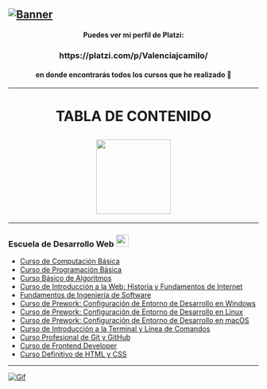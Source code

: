 [![Banner](https://pbs.twimg.com/media/DctxewYWsAEg1AZ?format=jpg&name=4096x4096 "Banner")](https://pbs.twimg.com/media/DctxewYWsAEg1AZ?format=jpg&name=4096x4096 "Banner")
------------
<h4 align="center">Puedes ver mi perfil de Platzi:</h3>
<h3 align="center">https://platzi.com/p/Valenciajcamilo/ </h3>
<h4 align="center">en donde encontrarás todos los cursos que he realizado 💚 </h3>

------------

<h1 align="center">TABLA DE CONTENIDO </h1>
<h2 align="center"><img src="https://acegif.com/wp-content/gifs/book-95.gif" width="150px"></h2>

------------

<h3>Escuela de Desarrollo Web <img src="https://static.platzi.com/media/learningpath/golden_badges/4f9f1970-ac2b-4078-909a-8f971c370fde.jpg" width="25px"></h3>

- [Curso de Computación Básica](https://github.com/ValenciaJCamilo/Platzi/tree/main/Curso%20de%20Computaci%C3%B3n%20B%C3%A1sica "Curso de Computación Básica")
- [Curso de Programación Básica](https://github.com/ValenciaJCamilo/Platzi/tree/main/Curso%20Programaci%C3%B3n%20B%C3%A1sica "Curso de Programación Básica")
- [Curso Básico de Algoritmos](https://github.com/ValenciaJCamilo/Platzi/tree/main/Curso%20B%C3%A1sico%20de%20Algoritmos%20y%20Pensamiento%20L%C3%B3gico "Curso Básico de Algoritmos")
- [Curso de Introducción a la Web: Historia y Fundamentos de Internet](https://github.com/ValenciaJCamilo/Platzi/tree/main/Curso%20de%20Introducci%C3%B3n%20a%20la%20Web%20-%20Historia%20y%20Funcionamiento%20de%20Internet "Curso de Introducción a la Web: Historia y Fundamentos de Internet")
- [Fundamentos de Ingeniería de Software](https://github.com/ValenciaJCamilo/Platzi/tree/main/Curso%20Fundamentos%20de%20Ingenier%C3%ADa%20de%20Software "Fundamentos de Ingeniería de Software")
- [Curso de Prework: Configuración de Entorno de Desarrollo en Windows](https://github.com/ValenciaJCamilo/Platzi/tree/main/Curso%20de%20Prework%20-%20Configuraci%C3%B3n%20de%20Entorno%20de%20Desarrollo%20en%20Windows "Curso de Prework: Configuración de Entorno de Desarrollo en Windows")
- [Curso de Prework: Configuración de Entorno de Desarrollo en Linux](https://github.com/ValenciaJCamilo/Platzi/tree/main/Curso%20de%20Prework%20-%20Configuraci%C3%B3n%20de%20Entorno%20de%20Desarrollo%20en%20Linux "Curso de Prework: Configuración de Entorno de Desarrollo en Linux")
- [Curso de Prework: Configuración de Entorno de Desarrollo en macOS](https://github.com/ValenciaJCamilo/Platzi/tree/main/Curso%20de%20Prework%20-%20Configuraci%C3%B3n%20de%20Entorno%20de%20Desarrollo%20en%20macOS "Curso de Prework: Configuración de Entorno de Desarrollo en macOS")
- [Curso de Introducción a la Terminal y Línea de Comandos](https://github.com/ValenciaJCamilo/Platzi/tree/main/Curso%20de%20Introducci%C3%B3n%20a%20la%20Terminal%20y%20L%C3%ADnea%20de%20Comandos "Curso de Introducción a la Terminal y Línea de Comandos")
- [Curso Profesional de Git y GitHub](https://github.com/ValenciaJCamilo/Platzi/tree/main/Curso%20Profesional%20de%20Git%20y%20GitHub "Curso Profesional de Git y GitHub")
- [Curso de Frontend Developer](https://github.com/ValenciaJCamilo/Platzi/tree/main/Curso%20de%20Frontend%20Developer "Curso de Frontend Developer")
- [Curso Definitivo de HTML y CSS](https://github.com/ValenciaJCamilo/Platzi/tree/main/Curso%20Definitivo%20HTML%20y%20CSS "Curso Definitivo de HTML y CSS")

------------

[![Gif](https://i.pinimg.com/originals/6c/7e/c7/6c7ec7cbb462babe074fe20ec479fbf8.gif "Gif")](https://i.pinimg.com/originals/6c/7e/c7/6c7ec7cbb462babe074fe20ec479fbf8.gif "Gif")
